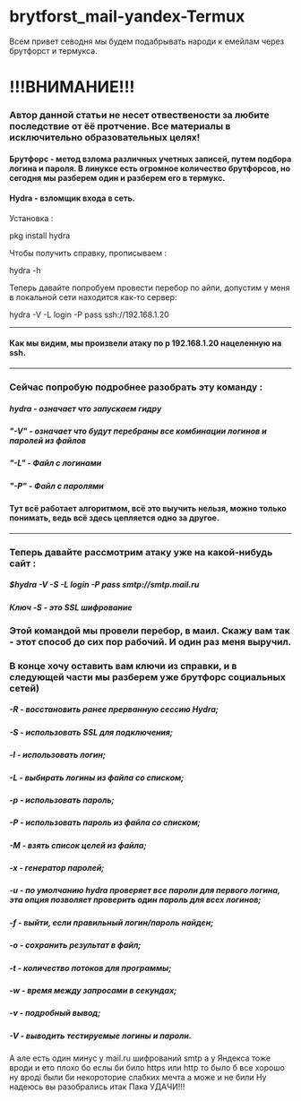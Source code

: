 # brytforst_mail-yandex-Termux
Всем привет севодня мы будем подабрывать народи к емейлам через брутфорст и термукса.

# !!!ВНИМАНИЕ!!!
### Автор данной статьи не несет отвествености за любите последствие от ёё протчение. Все материалы в исключительно образовательных целях!


#### Брутфорс - метод взлома различных учетных записей, путем подбора логина и пароля. В линуксе есть огромное количество брутфорсов, но сегодня мы разберем один и разберем его в термукс.
#### Hydra - взломщик входа в сеть.

Установка :

pkg install hydra

Чтобы получить справку, прописываем :

hydra -h

Теперь давайте попробуем провести перебор по айпи, допустим у меня в локальной сети находится как-то сервер:

hydra -V -L login -P pass ssh://192.168.1.20  

---

#### Как мы видим, мы произвели атаку по p 192.168.1.20 нацеленную на ssh.

---

### Сейчас попробую подробнее разобрать эту команду :

##### hydra - означает что запускаем гидру

##### "-V" - означает что будут перебраны все комбинации логинов и паролей из файлов 

##### "-L" - Файл с логинами

##### "-P" - Файл с паролями 

#### Тут всё работает алгоритмом, всё это выучить нельзя, можно только понимать, ведь всё здесь цепляется одно за другое. 

---

### Теперь давайте рассмотрим атаку уже на какой-нибудь сайт :

##### $hydra -V -S -L login -P pass smtp://smtp.mail.ru

##### Ключ -S  - это SSL шифрование

### Этой командой мы провели перебор, в маил. Скажу вам так - этот способ до сих пор рабочий. И один раз меня выручил. 
### В конце хочу оставить вам ключи из справки, и в следующей части мы разберем уже брутфорс социальных сетей)

##### -R - восстановить ранее прерванную сессию Hydra;
##### -S - использовать SSL для подключения;
##### -l - использовать логин;
##### -L - выбирать логины из файла со списком;
##### -p - использовать пароль;
##### -P - использовать пароль из файла со списком;
##### -M - взять список целей из файла;
##### -x - генератор паролей;
##### -u - по умолчанию hydra проверяет все пароли для первого логина, эта опция позволяет проверить один пароль для всех логинов;
##### -f - выйти, если правильный логин/пароль найден;
##### -o - сохранить результат в файл;
##### -t - количество потоков для программы;
##### -w - время между запросами в секундах;
##### -v - подробный вывод;
##### -V - выводить тестируемые логины и пароли.

А але есть один минус у mail.ru шифрований smtp а у Яндекса тоже вроди и ето плохо бо еслы би било https или http то было б все хорошо ну вроді были би некороторие слабких мечта а може и не били
Ну надеюсь вы разобрались итак Пака УДАЧИ!!!
